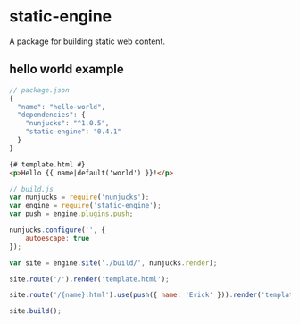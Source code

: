 # static-engine

A package for building static web content.

## hello world example

```js
// package.json
{
  "name": "hello-world",
  "dependencies": {
    "nunjucks": "^1.0.5",
    "static-engine": "0.4.1"
  }
}
```

```html
{# template.html #}
<p>Hello {{ name|default('world') }}!</p>
```

```js
// build.js
var nunjucks = require('nunjucks');
var engine = require('static-engine');
var push = engine.plugins.push;

nunjucks.configure('', {
    autoescape: true
});

var site = engine.site('./build/', nunjucks.render);

site.route('/').render('template.html');

site.route('/{name}.html').use(push({ name: 'Erick' })).render('template.html');

site.build();
```
